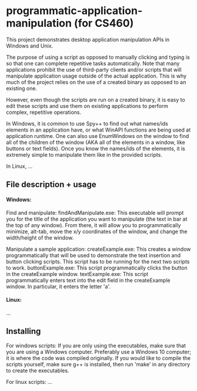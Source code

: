 # programmatic-application-manipulation (for CS460)
This project demonstrates desktop application manipulation APIs in Windows and Unix.

The purpose of using a script as opposed to manually clicking and typing is so that one can complete repetitive tasks automatically. 
Note that many applications prohibit the use of third-party clients and/or scripts that will manipulate application usage outside of the actual application. This is why much of the project relies on the use of a created binary as opposed to an existing one.

However, even though the scripts are run on a created binary, it is easy to edit these scripts and use them on existing applications to perform complex, repetitive operations.

In Windows, it is common to use Spy++ to find out what names/ids elements in an application have, or what WinAPI functions are being used at application runtime. One can also use EnumWindows on the window to find all of the children of the window (AKA all of the elements in a window, like buttons or text fields). Once you know the names/ids of the elements, it is extremely simple to manipulate them like in the provided scripts.

In Linux, ...

## File description + usage
#### Windows:
Find and manipulate:
findAndManipulate.exe: This executable will prompt you for the title of the application you want to manipulate (the text in bar at the top of any window). From there, it will allow you to programmatically minimize, alt-tab, move the x/y coordinates of the window, and change the width/height of the window.

Manipulate a sample application:
createExample.exe: This creates a window programmatically that will be used to demonstrate the text insertion and button clicking scripts. This script has to be running for the next two scripts to work.
buttonExample.exe: This script programmatically clicks the button in the createExample window.
textExample.exe: This script programmatically enters text into the edit field in the createExample window. In particular, it enters the letter 'a'.

#### Linux:
...

## Installing
For windows scripts: If you are only using the executables, make sure that you are using a Windows computer. Preferably use a Windows 10 computer; it is where the code was compiled originally.
If you would like to compile the scripts yourself, make sure g++ is installed, then run 'make' in any directory to create the executables.

For linux scripts: ...
